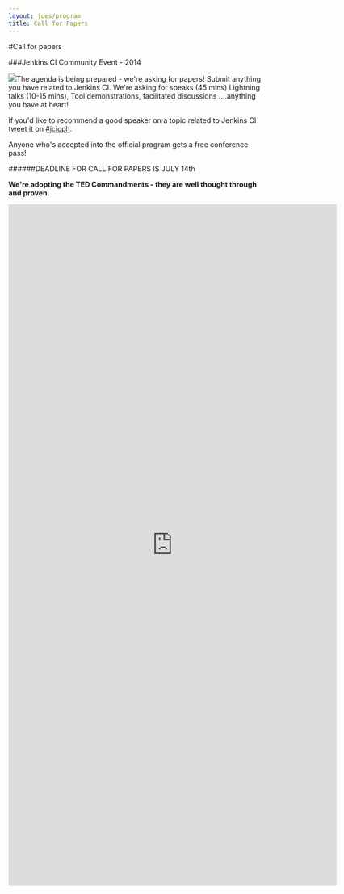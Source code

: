 ```yaml
---
layout: jues/program
title: Call for Papers
---
```

#Call for papers
 
###Jenkins CI Community Event - 2014 

<img class="stdleft" src="/images/cfp2014.png" />The agenda is being prepared - we're asking for papers! Submit anything you have related to Jenkins CI. We're asking for speaks (45 mins) Lightning talks (10-15 mins), Tool demonstrations, facilitated discussions ....anything you have at heart!

If you'd like to recommend a good speaker on a topic related to Jenkins CI tweet it on [#jcicph](/social/tweets.html).

Anyone who's accepted into the official program gets a free conference pass!

######DEADLINE FOR CALL FOR PAPERS IS JULY 14th

__We're adopting the TED Commandments - they are well thought through and proven.__

<iframe src="https://docs.google.com/a/praqma.net/forms/d/16Q9ZDPGc1E-xsN-mrqxzdUxvdz_fpNLQRnO7gOYcr3g/viewform?embedded=true" frameborder="0" marginwidth="0" marginheight="0" width="650" height="1350">...loading</iframe>

  
